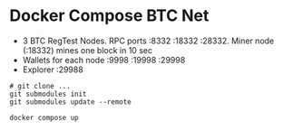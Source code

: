 # Docker Compose BTC Net

* 3 BTC RegTest Nodes.  RPC ports :8332 :18332 :28332. Miner node (:18332) mines one block in 10 sec
* Wallets for each node :9998 :19998 :29998
* Explorer :29988

```
# git clone ...
git submodules init
git submodules update --remote

docker compose up
```
